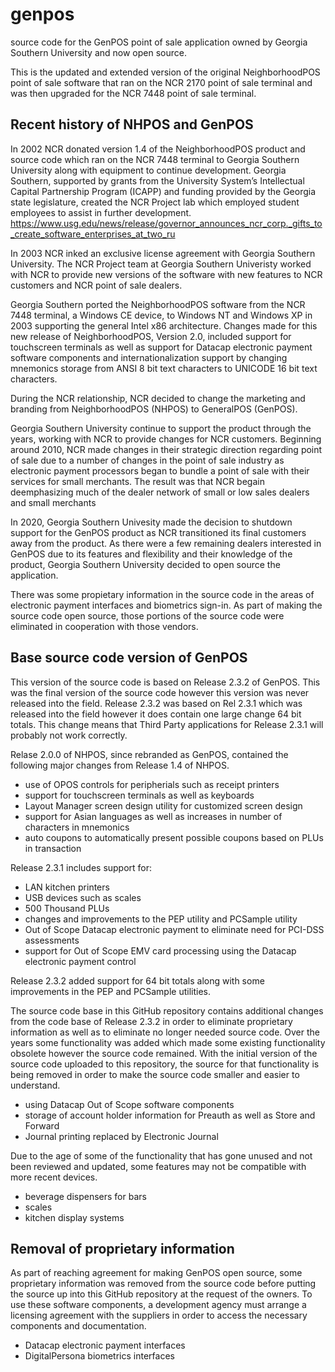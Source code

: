 # genpos
source code for the GenPOS point of sale application owned by Georgia Southern University and now open source.

This is the updated and extended version of the original NeighborhoodPOS point of sale software that ran on
the NCR 2170 point of sale terminal and was then upgraded for the NCR 7448 point of sale terminal.

## Recent history of NHPOS and GenPOS

In 2002 NCR donated version 1.4 of the NeighborhoodPOS product and source code which ran on the NCR 7448 terminal
to Georgia Southern University along with equipment to continue development. Georgia Southern, supported by grants from the
University System’s Intellectual Capital Partnership Program (ICAPP)
and funding provided by the Georgia state legislature, created the NCR Project lab which employed student
employees to assist in further development.
https://www.usg.edu/news/release/governor_announces_ncr_corp._gifts_to_create_software_enterprises_at_two_ru

In 2003 NCR inked an exclusive license agreement with Georgia Southern University. The NCR Project team at Georgia
Southern Univeristy worked with NCR to provide new versions of the software with new features to NCR customers and
NCR point of sale dealers.

Georgia Southern ported the NeighborhoodPOS software from the NCR 7448 terminal, a Windows CE device, to
Windows NT and Windows XP in 2003 supporting the general Intel x86 architecture. Changes made for this new
release of NeighborhoodPOS, Version 2.0, included support for touchscreen terminals as well as support for
Datacap electronic payment software components and internationalization support by changing mnemonics storage
from ANSI 8 bit text characters to UNICODE 16 bit text characters.

During the NCR relationship, NCR decided to change the marketing and branding from
NeighborhoodPOS (NHPOS) to GeneralPOS (GenPOS).

Georgia Southern University continue to support the product through the years, working with NCR to provide
changes for NCR customers. Beginning around 2010, NCR made changes in their strategic direction regarding point of
sale due to a number of changes in the point of sale industry as electronic payment processors began to bundle
a point of sale with their services for small merchants. The result was that NCR begain deemphasizing much of
the dealer network of small or low sales dealers and small merchants 

In 2020, Georgia Southern Univesity made the decision to shutdown support for the GenPOS product as NCR transitioned its
final customers away from the product. As there were a few remaining dealers interested in GenPOS due to its features
and flexibility and their knowledge of the product, Georgia Southern University decided to open source the application.

There was some propietary information in the source code in the areas of electronic payment interfaces and biometrics
sign-in. As part of making the source code open source, those portions of the source code were eliminated in cooperation
with those vendors.

## Base source code version of GenPOS

This version of the source code is based on Release 2.3.2 of GenPOS. This was the final version of the source code however
this version was never released into the field. Release 2.3.2 was based on Rel 2.3.1 which was released into the field
however it does contain one large change 64 bit totals. This change means that Third Party applications for Release 2.3.1
will probably not work correctly.

Relase 2.0.0 of NHPOS, since rebranded as GenPOS, contained the following major changes from Release 1.4 of NHPOS.

  - use of OPOS controls for peripherials such as receipt printers
  - support for touchscreen terminals as well as keyboards
  - Layout Manager screen design utility for customized screen design
  - support for Asian languages as well as increases in number of characters in mnemonics
  - auto coupons to automatically present possible coupons based on PLUs in transaction

Release 2.3.1 includes support for:

  - LAN kitchen printers
  - USB devices such as scales
  - 500 Thousand PLUs
  - changes and improvements to the PEP utility and PCSample utility
  - Out of Scope Datacap electronic payment to eliminate need for PCI-DSS assessments
  - support for Out of Scope EMV card processing using the Datacap electronic payment control
 
 Release 2.3.2 added support for 64 bit totals along with some improvements in the PEP and PCSample utilities.
 
 The source code base in this GitHub repository contains additional changes from the code base of Release 2.3.2
 in order to eliminate proprietary information as well as to eliminate no longer needed source code. Over the years
 some functionality was added which made some existing functionality obsolete however the source code remained. With
 the initial version of the source code uploaded to this repository, the source for that functionality is being
 removed in order to make the source code smaller and easier to understand.
 
  - using Datacap Out of Scope software components
  - storage of account holder information for Preauth as well as Store and Forward
  - Journal printing replaced by Electronic Journal
  
  Due to the age of some of the functionality that has gone unused and not been reviewed and updated, some features
  may not be compatible with more recent devices.
  
   - beverage dispensers for bars
   - scales
   - kitchen display systems
 
 ## Removal of proprietary information

As part of reaching agreement for making GenPOS open source, some proprietary information was removed from the
source code before putting the source up into this GitHub repository at the request of the owners. To use
these software components, a development agency must arrange a licensing agreement with the suppliers in
order to access the necessary components and documentation.
  - Datacap electronic payment interfaces
  - DigitalPersona biometrics interfaces
  
